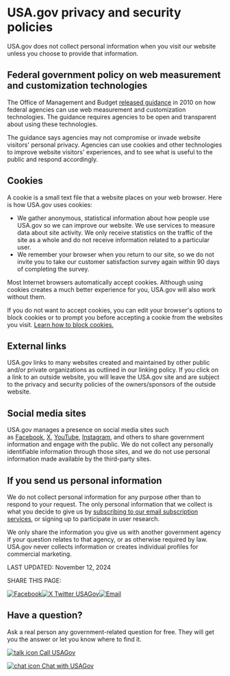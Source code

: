USA.gov privacy and security policies
=====================================

USA.gov does not collect personal information when you visit our website unless you choose to provide that information.

**Federal government policy on web measurement and customization technologies**
-------------------------------------------------------------------------------

The Office of Management and Budget [released guidance](https://obamawhitehouse.archives.gov/sites/default/files/omb/assets/memoranda_2010/m10-22.pdf) in 2010 on how federal agencies can use web measurement and customization technologies. The guidance requires agencies to be open and transparent about using these technologies.

The guidance says agencies may not compromise or invade website visitors' personal privacy. Agencies can use cookies and other technologies to improve website visitors' experiences, and to see what is useful to the public and respond accordingly.

**Cookies**
-----------

A cookie is a small text file that a website places on your web browser. Here is how USA.gov uses cookies:

* We gather anonymous, statistical information about how people use USA.gov so we can improve our website. We use services to measure data about site activity. We only receive statistics on the traffic of the site as a whole and do not receive information related to a particular user.
* We remember your browser when you return to our site, so we do not invite you to take our customer satisfaction survey again within 90 days of completing the survey.

Most Internet browsers automatically accept cookies. Although using cookies creates a much better experience for you, USA.gov will also work without them.

If you do not want to accept cookies, you can edit your browser's options to block cookies or to prompt you before accepting a cookie from the websites you visit. [Learn how to block cookies.](https://www.usa.gov/optout-instructions)

**External links**
------------------

USA.gov links to many websites created and maintained by other public and/or private organizations as outlined in our linking policy. If you click on a link to an outside website, you will leave the USA.gov site and are subject to the privacy and security policies of the owners/sponsors of the outside website.

**Social media sites**
----------------------

USA.gov manages a presence on social media sites such as [Facebook](https://www.facebook.com/USAgov), [X](https://twitter.com/USAgov), [YouTube](https://www.youtube.com/usagov1), [Instagram](https://www.instagram.com/usagov/), and others to share government information and engage with the public. We do not collect any personally identifiable information through those sites, and we do not use personal information made available by the third-party sites.

**If you send us personal information**
---------------------------------------

We do not collect personal information for any purpose other than to respond to your request. The only personal information that we collect is what you decide to give us by [subscribing to our email subscription services](https://connect.usa.gov/subscribe), or signing up to participate in user research.

We only share the information you give us with another government agency if your question relates to that agency, or as otherwise required by law. USA.gov never collects information or creates individual profiles for commercial marketing.

LAST UPDATED: November 12, 2024

SHARE THIS PAGE:

[![Facebook](/themes/custom/usagov/images/social-media-icons/Facebook_Icon.svg)](https://www.facebook.com/sharer/sharer.php?u=https://www.usa.gov/privacy-security&v=3)[![X Twitter USAGov](/themes/custom/usagov/images/social-media-icons/X_Twitter_Icon.svg?version=2)](https://twitter.com/intent/tweet?source=webclient&text=https://www.usa.gov/privacy-security)[![Email](/themes/custom/usagov/images/social-media-icons/Email_Icon.svg?version=2)](mailto:?subject=https://www.usa.gov/privacy-security)

Have a question?
----------------

Ask a real person any government-related question for free. They will get you the answer or let you know where to find it.

 [![talk icon](/themes/custom/usagov/images/ICONS_talk.png) Call USAGov](https://www.usa.gov/phone)

 [![chat icon](/themes/custom/usagov/images/ICONS_chat.png) Chat with USAGov](https://www.usa.gov/chat)
